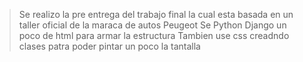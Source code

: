 > Se realizo la pre entrega del trabajo final la cual esta basada en un taller oficial de la maraca de autos Peugeot
> Se Python Django
> un poco de html para armar la estructura
> Tambien use css creadndo clases patra poder pintar un poco la tantalla
